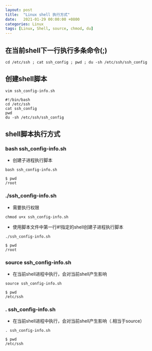 ```yaml
---
layout: post
title:  "Linux shell 执行方式"
date:   2021-01-29 00:00:00 +0800
categories: Linux
tags: [Linux, Shell, source, chmod, du]
---
```


## 在当前shell下一行执行多条命令(;)
```shell
cd /etc/ssh ; cat ssh_config ; pwd ; du -sh /etc/ssh/ssh_config
```

## 创建shell脚本
```shell
vim ssh_config-info.sh
```
```
#!/bin/bash
cd /etc/ssh
cat ssh_config
pwd
du -sh /etc/ssh/ssh_config
```

## shell脚本执行方式
### bash ssh_config-info.sh
* 创建子进程执行脚本
```shell
bash ssh_config-info.sh
```
```
$ pwd
/root
```

### ./ssh_config-info.sh
* 需要执行权限
```shell
chmod u+x ssh_config-info.sh
```
* 使用脚本文件中第一行#!指定的shell创建子进程执行脚本
```shell
./ssh_config-info.sh
```
```
$ pwd
/root
```

### source ssh_config-info.sh
* 在当前shell进程中执行，会对当前shell产生影响
```shell
source ssh_config-info.sh
```
```
$ pwd
/etc/ssh
```

### . ssh_config-info.sh
* 在当前shell进程中执行，会对当前shell产生影响（.相当于source）
```shell
. ssh_config-info.sh
```
```
$ pwd
/etc/ssh
```
